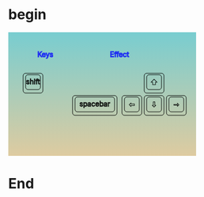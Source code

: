# begin

<svg height="250" width="380">
  <defs>
    <linearGradient id="background" x1="0%" y1="0%" x2="0%" y2="100%">
      <stop offset="0%" style="stop-color:#78cdd0;stop-opacity:1" />
      <stop offset="100%" style="stop-color:#decba0;stop-opacity:1" />
    </linearGradient>
  </defs>
<g transform="scale(1)" style="text-anchor: middle; alignment-baseline: central">
  <g style="fill:url(#background)">
    <rect x="0" y="0" width="380" height="250"/>
  </g>
  <g style="fill:blue; fill-opacity:0.3; stroke:blue; stroke-width:1.5; stroke-opacity:0.7">
    <text x="75" y="50">Keys</text>
    <text x="225" y="50" anchor="center">Effect</text>
  </g>
  <g style="stroke:black; stroke-width:1; fill:none">
    <g transform="translate(30,55)">
      <text x="20" y="50">shift</text>
      <rect x="5" y="31" width="30" height="30" rx="5" ry="5" />
      <rect x="0" y="28" width="40" height="40" rx="5" ry="5" />
    </g>
    <g transform="translate(130,100)">
      <text x="45" y="50">spacebar</text>
      <rect x="5" y="31" width="80" height="30" rx="5" ry="5" />
      <rect x="0" y="28" width="90" height="40" rx="5" ry="5" />
    </g>
    <g transform="translate(230,100)">
      <text x="20" y="51">⬅</text>
      <rect x="5" y="31" width="30" height="30" rx="5" ry="5" />
      <rect x="0" y="28" width="40" height="40" rx="5" ry="5" />
    </g>
    <g transform="translate(275,100)">
      <text x="20" y="51">⬇</text>
      <rect x="5" y="31" width="30" height="30" rx="5" ry="5" />
      <rect x="0" y="28" width="40" height="40" rx="5" ry="5" />
    </g>
    <g transform="translate(320,100)">
      <text x="20" y="51">➞</text>
      <rect x="5" y="31" width="30" height="30" rx="5" ry="5" />
      <rect x="0" y="28" width="40" height="40" rx="5" ry="5" />
    </g>
    <g transform="translate(275,55)">
      <text x="20" y="51">⬆</text>
      <rect x="5" y="31" width="30" height="30" rx="5" ry="5" />
      <rect x="0" y="28" width="40" height="40" rx="5" ry="5" />
    </g>
  </g>
</g>
</svg>

# End
